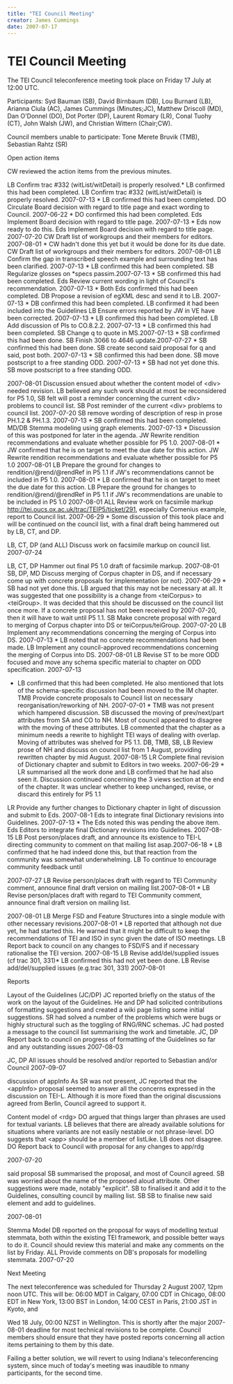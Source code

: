 ```yaml
---
title: "TEI Council Meeting"
creator: James Cummings
date: 2007-07-17
---
```

# TEI Council Meeting






The TEI Council teleconference meeting took place on Friday 17 July
 at 12:00 UTC.


Participants: Syd Bauman (SB), David Birnbaum (DB), Lou Burnard
 (LB), Arianna Ciula (AC), James Cummings (Minutes;JC), Matthew
 Driscoll (MD), Dan O'Donnel (DO), Dot Porter (DP), Laurent
 Romary (LR), Conal Tuohy (CT), John Walsh (JW), and
 Christian Wittern (Chair;CW).


Council members unable to participate: Tone Merete Bruvik (TMB),
 Sebastian Rahtz (SR)





Open action items
 
 
 CW reviewed the action items from the previous minutes. 


LB Confirm trac \#332 (witList/witDetail) is properly
 resolved.* LB confirmed this had been completed.
LB Confirm trac \#332 (witList/witDetail) is properly resolved.
 2007\-07\-13 * LB confirmed this had been completed.
DO Circulate Board decision with regard to title page and exact
 wording to Council. 2007\-06\-22 * DO confirmed this had been completed.
Eds Implement Board decision with regard to title page. 2007\-07\-13 * Eds now ready to do this. 
 Eds Implement Board decision with regard to title
 page. 
 2007\-07\-20
CW Draft list of workgroups and their members for
 editors. 2007\-08\-01 * CW hadn't done this yet but it would be done for its due
 date. 
 CW Draft list of workgroups and their members for
 editors. 
 2007\-08\-01
LB Confirm the gap in transcribed speech example and
 surrounding text has been clarified. 2007\-07\-13 * LB confirmed this had been completed.
SB Regularize glosses on \*specs passim.2007\-07\-13 * SB confirmed this had been completed.
Eds Review current wording in light of Council's recommendation.
 2007\-07\-13 * Both Eds confirmed this had been completed.
DB Propose a revision of egXML desc and send it to
 LB. 2007\-07\-13 * DB confirmed this had been completed. LB confirmed it
 had been included into the Guidelines
LB Ensure errors reported by JW in VE have been
 corrected. 2007\-07\-13 * LB confirmed this had been completed.
LB Add discussion of PIs to CO.8\.2\.2\. 2007\-07\-13 * LB confirmed this had been completed.
SB Change q to quote in MS.2007\-07\-13 * SB confirmed this had been done.
SB Finish 3066 to 4646 update.2007\-07\-27 * SB confirmed this had been done.
SB create second said proposal for q and said, post
 both. 2007\-07\-13 * SB confirmed this had been done.
SB move postscript to a free standing ODD. 2007\-07\-13 * SB had not yet done this. 
 SB move postscript to a free standing ODD.
 
 2007\-08\-01
 Discussion ensued about
 whether the content model of \<div\> needed revision. LB
 believed any such work should at most be reconsidered for P5
 1\.0, SB felt will post a reminder concerning the current
 \<div\> problems to council list. 
 SB Post reminder of the current \<div\>
 problems to council list. 
 2007\-07\-20
SB remove wording of description of resp in prose PH.1\.2 \&
 PH.1\.3\. 2007\-07\-13 * SB confirmed this had been completed.
MD/DB Stemma modeling using graph elements. 2007\-07\-13 * Discussion of this was postponed for later in the agenda.
JW Rewrite rendition recommendations and evaluate
 whether possible for P5 1\.0\. 2007\-08\-01 * JW confirmed that he is on target to meet the due date
 for this action. 
 JW
 Rewrite rendition recommendations and evaluate whether
 possible for P5 1\.0 
 2007\-08\-01
LB Prepare the ground for changes to
 rendition/@rend/@rendRef in P5 1\.1 if JW's recommendations
 cannot be included in P5 1\.0\. 2007\-08\-01 * LB confirmed that he is on target to meet the due date for this
 action. 
 LB Prepare the ground for changes to
 rendition/@rend/@rendRef in P5 1\.1 if JW's recommendations are
 unable to be included in P5 1\.0 
 2007\-08\-01
ALL Review work on facsimile markup
 http://tei.oucs.ox.ac.uk/trac/TEIP5/ticket/291, especially
 Comenius example, report to Council list. 2007\-06\-29 * Some discussion of this took place and will be continued
 on the council list, with a final draft being hammered out by
 LB, CT, and DP.
 
 LB, CT, DP (and ALL) Discuss work on facsimile markup
 on council list.
 2007\-07\-24

LB, CT, DP Hammer out final P5 1\.0 draft of facsimile
 markup. 
 2007\-08\-01
SB, DP, MD Discuss merging of Corpus chapter in DS, and
 if necessary come up with concrete proposals for
 implementation (or not). 2007\-06\-29 * SB had not yet done this. LB argued that this may not be
 necessary at all. It was suggested that one possibility is a
 change from \<teiCorpus\> to \<teiGroup\>. It was
 decided that this should be discussed on the council list once
 more. If a concrete proposal has not been received by
 2007\-07\-20, then it will have to wait until P5 1\.1\. 
 SB Make concrete proposal with
 regard to merging of Corpus chapter into DS or
 teiCorpus/teiGroup. 
 2007\-07\-20
LB Implement any recommendations concerning the merging
 of Corpus into DS. 2007\-07\-13 * LB noted that no concrete recommendations had been
 made. 
 LB Implement any
 council\-approved recommendations concerning the merging of
 Corpus into DS.
 2007\-08\-01
LB Revise ST to be more ODD focused and move any schema
 specific material to chapter on ODD specification. 2007\-07\-13
 * LB confirmed that this had been completed. He also
 mentioned that lots of the schema\-specific discussion had been
 moved to the IM chapter.
TMB Provide concrete proposals to Council list on necessary
 reorganisation/reworking of NH. 2007\-07\-01 * TMB was not present which hampered discussion. SB
 discussed the moving of prev/next/part attributes from SA and
 CO to NH. Most of council appeared to disagree with the moving
 of these attributes. LB commented that the chapter as a
 minimum needs a rewrite to highlight TEI ways of dealing with
 overlap. Moving of attributes was shelved for P5 1\.1\. 
 DB, TMB, SB, LB Review prose of
 NH and discuss on council list from 1 August, providing
 rewritten chapter by mid August. 
 2007\-08\-15
LR Complete final revision of Dictionary chapter and
 submit to Editors in two weeks. 2007\-06\-29 * LR summarised all the work done and LB confirmed that he
 had also seen it. Discussion continued concerning the 3 views
 section at the end of the chapter. It was unclear whether to
 keep unchanged, revise, or discard this entirely for P5 1\.1
 
 LR Provide any further
 changes to Dictionary chapter in light of discussion and submit to
 Eds.
 2007\-08\-1
Eds to integrate final Dictionary revisions into Guidelines.
 2007\-07\-13 * The Eds noted this was pending the above item. 
 Eds Editors to integrate final
 Dictionary revisions into Guidelines.
 2007\-08\-15
LB Post person/places draft, and announce its existence to TEI\-L
 directing community to comment on that mailing list asap.2007\-06\-18 * LB confirmed that he had indeed done this, but that
 reaction from the community was somewhat
 underwhelming. 
 LB To
 continue to encourage community feedback until
 
 2007\-07\-27
LB Revise person/places draft with regard to TEI
 Community comment, announce final draft version on mailing
 list.2007\-08\-01 * LB Revise person/places draft with regard to TEI
 Community comment, announce final draft version on mailing list.
 
 2007\-08\-01
LB Merge FSD and Feature Structures into a single
 module with other necessary revisions.2007\-08\-01 * LB reported that although not due yet, he had started
 this. He warned that it might be difficult to keep the
 recommendations of TEI and ISO in sync given the date of ISO
 meetings. 
 LB Report back
 to council on any changes to FSD/FS and if necessary
 rationalise the TEI version. 
 2007\-08\-15
LB Revise add/del/supplied issues (cf trac 301,
 331\)* LB confirmed this had not yet been done. 
 LB Revise add/del/supplied
 issues (e.g.trac 301, 331\) 
 2007\-08\-01




 
 Reports
 
 
 
 
Layout of the Guidelines (JC/DP) JC reported briefly
 on the status of the work on the layout of the Guidelines. He and DP
 had solicited contributions of formatting suggestions and created a
 wiki page listing some initial suggestions. SR had solved a number of
 the problems which were bugs or highly structural such as the toggling
 of RNG/RNC schemas. JC had posted a message to the council list
 summarising the work and timetable. 
 JC,
 DP Report back to council on progress of formatting of the
 Guidelines so far and any outstanding issues 
 2007\-08\-03

JC, DP All issues should be resolved and/or reported to
 Sebastian and/or Council 
 2007\-09\-07





discussion of appInfo As SR was not present, JC
 reported that the \<appInfo\> proposal seemed to answer all the
 concerns expressed in the discussion on TEI\-L. Although it is more
 fixed than the original discussions agreed from Berlin, Council agreed
 to support it.



Content model of \<rdg\> DO argued that things
 larger than phrases are used for textual variants. LB believes that
 there are already available solutions for situations where variants
 are not easily nestable or not phrase\-level. DO suggests that
 \<app\> should be a member of listLike. LB does not
 disagree. 
 DO Report back to
 Council with proposal for any changes to app/rdg
 
 2007\-07\-20





said proposal SB summarised the proposal, and most
 of Council agreed. SB was worried about the name of the proposed aloud
 attribute. Other suggestions were made, notably "explicit". SB to
 finalised it and add it to the Guidelines, consulting council by
 mailing list. 
 SB SB to finalise
 new 
 said element and add to guidelines.
 
 2007\-08\-01





Stemma Model DB reported on the proposal for ways of
 modelling textual stemmata, both within the existing TEI framework,
 and possible better ways to do it. Council should review this material
 and make any comments on the list by Friday. 
 ALL Provide comments on DB's proposals for modelling
 stemmata. 
 2007\-07\-20






 
 Next Meeting
 
 
 The next teleconference was scheduled for Thursday 2 August 2007,
 12pm noon UTC. This will be:
  06:00 MDT in Calgary,
  07:00
 CDT in Chicago,
  08:00 EDT in New York,
  13:00 BST in
 London,
  14:00 CEST in Paris,
  21:00 JST in Kyoto, and
 
 Wed 18 July, 00:00 NZST in Wellington.
  This is shortly after the
 major 2007\-08\-01 deadline for most technical revisions to be
 complete. Council members should ensure that they have posted reports
 concerning all action items pertaining to them by this date.


Failing a better solution, we will revert to using Indiana's
 teleconferencing system, since much of today's meeting was inaudible
 to nmany participants, for the second time.





